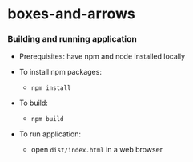 # boxes-and-arrows

### Building and running application

- Prerequisites: have npm and node installed locally

- To install npm packages:
    - `npm install`

- To build:
    - `npm build`

- To run application:
    - open `dist/index.html` in a web browser
